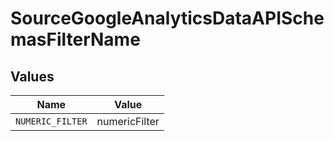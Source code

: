 # SourceGoogleAnalyticsDataAPISchemasFilterName


## Values

| Name             | Value            |
| ---------------- | ---------------- |
| `NUMERIC_FILTER` | numericFilter    |